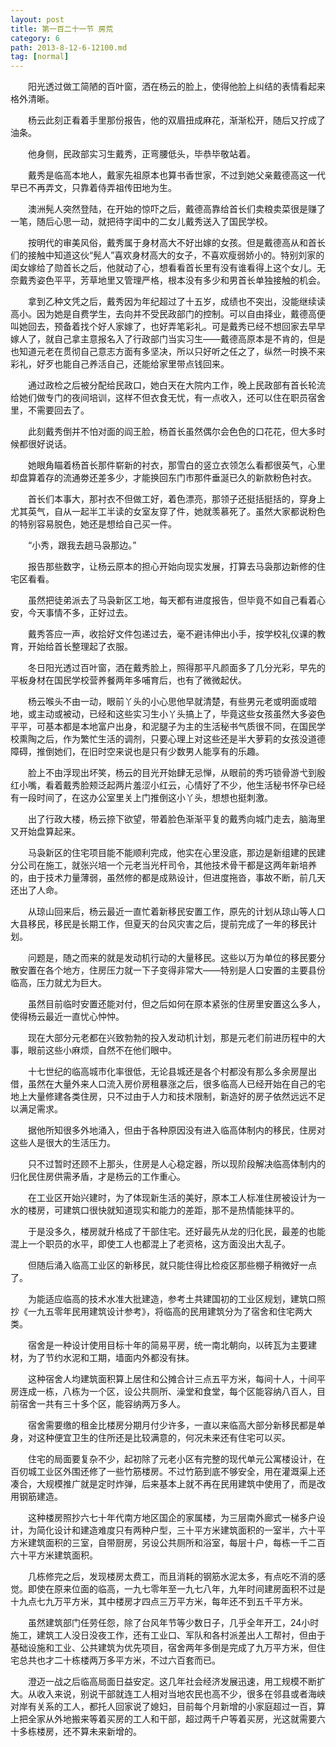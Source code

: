 ```yaml
---
layout: post
title: 第一百二十一节 房荒
category: 6
path: 2013-8-12-6-12100.md
tag: [normal]
---
```


　　阳光透过做工简陋的百叶窗，洒在杨云的脸上，使得他脸上纠结的表情看起来格外清晰。

　　杨云此刻正看着手里那份报告，他的双眉扭成麻花，渐渐松开，随后又拧成了油条。

　　他身侧，民政部实习生戴秀，正弯腰低头，毕恭毕敬站着。

　　戴秀是临高本地人，戴家先祖原本也算书香世家，不过到她父亲戴德高这一代早已不再弄文，只靠着侍弄祖传田地为生。

　　澳洲髡人突然登陆，在开始的惊吓之后，戴德高靠给首长们卖粮卖菜很是赚了一笔，随后心思一动，就把待字闺中的二女儿戴秀送入了国民学校。

　　按明代的审美风俗，戴秀属于身材高大不好出嫁的女孩。但是戴德高从和首长们的接触中知道这伙“髡人”喜欢身材高大的女子，不喜欢瘦弱娇小的。特别刘家的闺女嫁给了勋首长之后，他就动了心，想看看首长里有没有谁看得上这个女儿。无奈戴秀姿色平平，芳草地里又管理严格，根本没有多少和男首长单独接触的机会。

　　拿到乙种文凭之后，戴秀因为年纪超过了十五岁，成绩也不突出，没能继续读高小。因为她是自费学生，去向并不受民政部门的控制。可以自由择业，戴德高便叫她回去，预备着找个好人家嫁了，也好弄笔彩礼。可是戴秀已经不想回家去早早嫁人了，就自己拿主意报名入了行政部门当实习生——戴德高原本是不肯的，但是也知道元老在贯彻自己意志方面有多坚决，所以只好听之任之了，纵然一时换不来彩礼，好歹也能自己养活自己，还能给家里带点钱回来。

　　通过政检之后被分配给民政口，她白天在大院内工作，晚上民政部有首长轮流给她们做专门的夜间培训，这样不但衣食无忧，有一点收入，还可以住在职员宿舍里，不需要回去了。

　　此刻戴秀倒并不怕对面的阎王脸，杨首长虽然偶尔会色色的口花花，但大多时候都很好说话。

　　她眼角瞄着杨首长那件崭新的衬衣，那雪白的竖立衣领怎么看都很英气，心里却盘算着存的流通劵还差多少，才能换回东门市那件垂涎已久的新款粉色衬衣。

　　首长们本事大，那衬衣不但做工好，着色漂亮，那领子还挺括挺括的，穿身上尤其英气，自从一起半工半读的女室友穿了件，她就羡慕死了。虽然大家都说粉色的特别容易脱色，她还是想给自己买一件。

　　“小秀，跟我去趟马袅那边。”

　　报告那些数字，让杨云原本的担心开始向现实发展，打算去马袅那边新修的住宅区看看。

　　虽然把徒弟派去了马袅新区工地，每天都有进度报告，但毕竟不如自己看着心安，今天事情不多，正好过去。

　　戴秀答应一声，收拾好文件包递过去，毫不避讳伸出小手，按学校礼仪课的教育，开始给首长整理起了衣服。

　　冬日阳光透过百叶窗，洒在戴秀脸上，照得那平凡颜面多了几分光彩，早先的平板身材在国民学校营养餐两年多哺育后，也有了微微起伏。

　　杨云喉头不由一动，眼前丫头的小心思他早就清楚，有些男元老或明面或暗地，或主动或被动，已经和这些实习生小丫头搞上了，毕竟这些女孩虽然大多姿色平平，可基本都是本地富户出身，和泥腿子为主的生活秘书气质很不同，在国民学校熏陶之后，作为繁忙生活的调剂，只要心理上对这些还是半大萝莉的女孩没道德障碍，推倒她们，在旧时空来说也是只有少数男人能享有的乐趣。

　　脸上不由浮现出坏笑，杨云的目光开始肆无忌惮，从眼前的秀巧锁骨游弋到殷红小嘴，看着戴秀脸颊泛起两片羞涩小红云，心情好了不少，他生活秘书怀孕已经有一段时间了，在这办公室里关上门推倒这小丫头，想想也挺刺激。

　　出了行政大楼，杨云捺下欲望，带着脸色渐渐平复的戴秀向城门走去，脑海里又开始盘算起来。

　　马袅新区的住宅项目能不能顺利完成，他实在心里没底，那边是新组建的民建分公司在施工，就张兴培一个元老当光杆司令，其他技术骨干都是这两年新培养的，由于技术力量薄弱，虽然修的都是成熟设计，但进度拖沓，事故不断，前几天还出了人命。

　　从琼山回来后，杨云最近一直忙着新移民安置工作，原先的计划从琼山等人口大县移民，移民是长期工作，但夏天的台风灾害之后，提前完成了一年的移民计划。

　　问题是，随之而来的就是发动机行动的大量移民。这些以万为单位的移民要分散安置在各个地方，住房压力就一下子变得非常大——特别是人口安置的主要县份临高，压力就尤为巨大。

　　虽然目前临时安置还能对付，但之后如何在原本紧张的住房里安置这么多人，使得杨云最近一直忧心忡忡。

　　现在大部分元老都在兴致勃勃的投入发动机计划，那是元老们前进历程中的大事，眼前这些小麻烦，自然不在他们眼中。

　　十七世纪的临高城市化率很低，无论县城还是各个村都没有那么多余房屋出借，虽然在大量外来人口流入房价房租暴涨之后，很多临高人已经开始在自己的宅地上大量修建各类住房，只不过由于人力和技术限制，新造好的房子依然远远不足以满足需求。

　　据他所知很多外地涌入，但由于各种原因没有进入临高体制内的移民，住房对这些人是很大的生活压力。

　　只不过暂时还顾不上那头，住房是人心稳定器，所以现阶段解决临高体制内的归化民住房供需矛盾，才是杨云的工作重心。

　　在工业区开始兴建时，为了体现新生活的美好，原本工人标准住房被设计为一水的楼房，可建筑口很快就知道现实和能力的差距，那不是热情能抹平的。

　　于是没多久，楼房就升格成了干部住宅。还好最先从龙的归化民，最差的也能混上一个职员的水平，即使工人也都混上了老资格，这方面没出大乱子。

　　但随后涌入临高工业区的新移民，就只能住得比检疫区那些棚子稍微好一点了。

　　为能适应临高的技术水准大批建造，参考土共建国初的工业区规划，建筑口照抄《一九五零年民用建筑设计参考》，将临高的民用建筑分为了宿舍和住宅两大类。

　　宿舍是一种设计使用目标十年的简易平房，统一南北朝向，以砖瓦为主要建材，为了节约水泥和工期，墙面内外都没有抹。

　　这种宿舍人均建筑面积算上居住和公摊合计三点五平方米，每间十人，十间平房连成一栋，八栋为一个区，设公共厕所、澡堂和食堂，每个区能容纳八百人，目前宿舍一共有三十多个区，能容纳两万多人。

　　宿舍需要缴的租金比楼房分期月付少许多，一直以来临高大部分新移民都是单身，对这种便宜卫生的住所还是比较满意的，何况未来还有住宅可以买。

　　住宅的局面要复杂不少，起初除了元老小区有完整的现代单元公寓楼设计，在百仞城工业区外围还修了一些竹筋楼房。不过竹筋到底不够安全，用在灌溉渠上还凑合，大规模推广就是定时炸弹，后来基本上就不再在民用建筑中使用了，而是改用钢筋建造。

　　这种楼房照抄六七十年代南方地区国企的家属楼，为三层南外廊式一梯多户设计，为简化设计和建造难度只有两种户型，三十平方米建筑面积的一室半，六十平方米建筑面积的三室，自带厨房，另设公共厕所和浴室，每层十户，每栋一千二百六十平方米建筑面积。

　　几栋修完之后，发现楼房太费工，而且消耗的钢筋水泥太多，有点吃不消的感觉。即使在原来位面的临高，一九七零年至一九七八年，九年时间建房面积不过是十九点七九万平方米，其中楼房才四点三万平方米，每年还不到五千平方米。

　　虽然建筑部门任劳任怨，除了台风年节等少数日子，几乎全年开工，24小时施工，建筑工人没日没夜工作，还有工业口、军队和各村派差出人工帮衬，但由于基础设施和工业、公共建筑为优先项目，宿舍两年多倒是完成了九万平方米，但住宅总共也才二十栋楼两万多平方米，不过六百套而已。

　　澄迈一战之后临高局面日益安定。这几年社会经济发展迅速，用工规模不断扩大。从收入来说，别说干部就连工人相对当地农民也高不少，很多在邻县或者海峡对岸有关系的工人，都托人回家说了媳妇，目前每个月新增的小家庭超过一百，算上把全家从外地搬来等着买房的工人和干部，超过两千户等着买房，光这就需要六十多栋楼房，还不算未来新增的。
